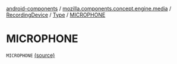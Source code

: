 [android-components](../../../index.md) / [mozilla.components.concept.engine.media](../../index.md) / [RecordingDevice](../index.md) / [Type](index.md) / [MICROPHONE](./-m-i-c-r-o-p-h-o-n-e.md)

# MICROPHONE

`MICROPHONE` [(source)](https://github.com/mozilla-mobile/android-components/blob/master/components/concept/engine/src/main/java/mozilla/components/concept/engine/media/RecordingDevice.kt#L22)